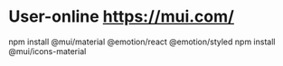 # User-online https://mui.com/
npm install @mui/material @emotion/react @emotion/styled
npm install @mui/icons-material
